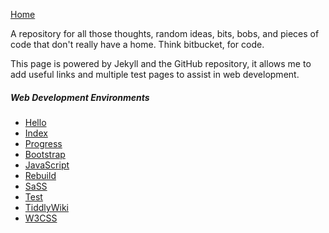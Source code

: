 [Home](https://github.enim.ga/)

A repository for all those thoughts, random ideas, bits, bobs, and pieces of code that don't really have a home. Think bitbucket, for code.

This page is powered by Jekyll and the GitHub repository, it allows me to add useful links and multiple test pages to assist in web development.

##### Web Development Environments
* [Hello](https://github.enim.ga/code-can/html/hello)
* [Index](https://github.enim.ga/code-can/html/index)
* [Progress](https://github.enim.ga/code-can/html/progress)
* [Bootstrap](https://github.enim.ga/code-can/html/bootstrap)
* [JavaScript](https://github.enim.ga/code-can/html/javascript)
* [Rebuild](https://github.enim.ga/code-can/html/rebuild)
* [SaSS](https://github.enim.ga/code-can/html/sass)
* [Test](https://github.enim.ga/code-can/html/test)
* [TiddlyWiki](https://github.enim.ga/code-can/html/tiddlywiki)
* [W3CSS](https://github.enim.ga/code-can/html/w3css)
